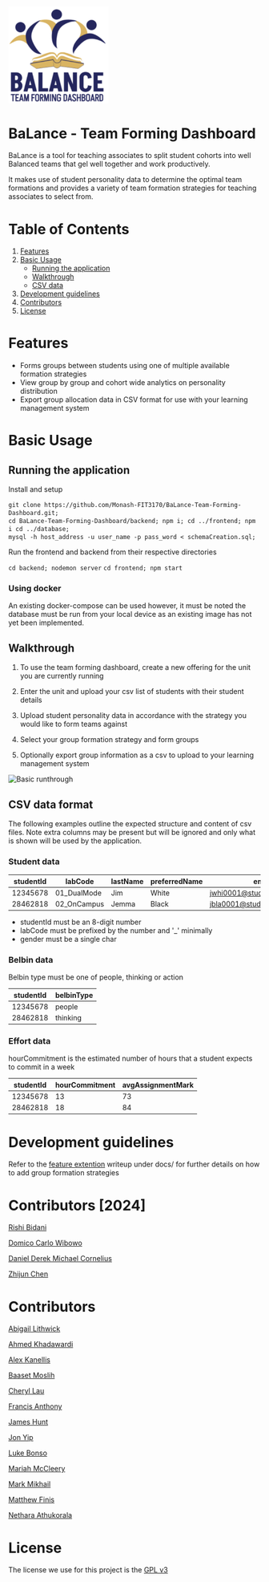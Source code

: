 <img src="/docs/images/balance-logo.png" width="200"/>

# BaLance - Team Forming Dashboard

BaLance is a tool for teaching associates to split student cohorts into well Balanced teams that gel well together 
and work productively.

It makes use of student personality data to determine the optimal team formations and provides a variety of team
formation strategies for teaching associates to select from.

# Table of Contents

1. [Features](#features)
2. [Basic Usage](#basic-usage)
    - [Running the application](#running-the-application)
    - [Walkthrough](#walkthrough)
    - [CSV data](#csv-data-format)
3. [Development guidelines](#development-guidelines)
4. [Contributors](#contributors)
5. [License](#license)

# Features

* Forms groups between students using one of multiple available formation strategies
* View group by group and cohort wide analytics on personality distribution
* Export group allocation data in CSV format for use with your learning management system

# Basic Usage

## Running the application

Install and setup

```shell
git clone https://github.com/Monash-FIT3170/BaLance-Team-Forming-Dashboard.git;
cd BaLance-Team-Forming-Dashboard/backend; npm i; cd ../frontend; npm i cd ../database;
mysql -h host_address -u user_name -p pass_word < schemaCreation.sql;
```

Run the frontend and backend from their respective directories

`cd backend; nodemon server`
`cd frontend; npm start`

### Using docker

An existing docker-compose can be used however, it must be noted the database must be
run from your local device as an existing image has not yet been implemented.

## Walkthrough

1. To use the team forming dashboard, create a new offering for the unit you are currently running

2. Enter the unit and upload your csv list of students with their student details

3. Upload student personality data in accordance with the strategy you would like to form teams
against

4. Select your group formation strategy and form groups

5. Optionally export group information as a csv to upload to your learning management system

![Basic runthrough](docs/videos/basic-runthrough.gif)

## CSV data format

The following examples outline the expected structure and content of csv files. Note extra columns may be present 
but will be ignored and only what is shown will be used by the application.

### Student data

|studentId|labCode|lastName|preferredName|email|wam|gender|
|--|--|--|--|--|--|-|
|12345678|01_DualMode|Jim|White|jwhi0001@student.monash.edu|93|M|
|28462818|02_OnCampus|Jemma|Black|jbla0001@student.monash.edu|93|F|

* studentId must be an 8-digit number
* labCode must be prefixed by the number and '_' minimally
* gender must be a single char

### Belbin data

Belbin type must be one of people, thinking or action

|studentId|belbinType|
|--|--|
|12345678|people  |
|28462818|thinking|


### Effort data

hourCommitment is the estimated number of hours that a student expects to commit in a week

|studentId|hourCommitment|avgAssignmentMark|
|--|--|--|
|12345678|13|73|
|28462818|18|84|


# Development guidelines

Refer to the [feature extention](/docs/contributorsGuide/DEVELOPMENT.md) writeup under docs/ for further details on how to add group formation strategies

# Contributors [2024]

[Rishi Bidani](https://github.com/Rishi-Bidani)

[Domico Carlo Wibowo](https://github.com/SetPizzaOnBroil30min)

[Daniel Derek Michael Cornelius](https://github.com/dcor0010)

[Zhijun Chen](https://github.com/ZCStephen)

# Contributors

[Abigail Lithwick](https://github.com/abigail-rose)

[Ahmed Khadawardi](https://github.com/ahes0001)

[Alex Kanellis](https://github.com/akanel15)

[Baaset Moslih](https://github.com/AbBaSaMo)

[Cheryl Lau](https://github.com/clau-0016)

[Francis Anthony](https://github.com/francisanthony17)

[James Hunt](https://github.com/jhun0012)

[Jon Yip](https://github.com/jon65)

[Luke Bonso](https://github.com/lbon0008)

[Mariah McCleery](https://github.com/MariahMcCleery)

[Mark Mikhail](https://github.com/Mark-Mikhail)

[Matthew Finis](https://github.com/mfin0008)

[Nethara Athukorala](https://github.com/nath0002)

# License

The license we use for this project is the [GPL v3](https://www.gnu.org/licenses/quick-guide-gplv3.html)

